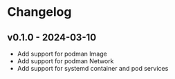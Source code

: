 # Changelog

## v0.1.0 - 2024-03-10

- Add support for podman Image
- Add support for podman Network
- Add support for systemd container and pod services
